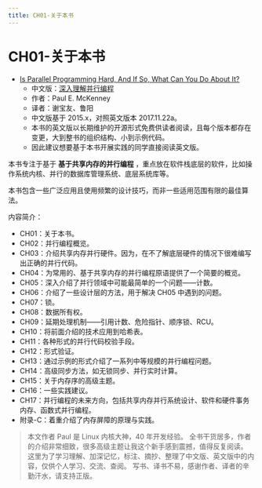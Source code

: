 ```yaml
---
title: CH01-关于本书
---
```


# CH01-关于本书

- [Is Parallel Programming Hard, And If So, What Can You Do About It?](https://mirrors.edge.kernel.org/pub/linux/kernel/people/paulmck/perfbook/perfbook.html)
  - 中文版：[深入理解并行编程](https://book.douban.com/subject/27078711/)
  - 作者：Paul E. McKenney
  - 译者：谢宝友、鲁阳
  - 中文版基于 2015.x，对照英文版本 2017.11.22a。
  - 本书的英文版以长期维护的开源形式免费供读者阅读，且每个版本都存在变更，大到整书的组织结构、小到示例代码。
  - 因此建议想要基于本书开展实践的同学直接阅读英文版。

本书专注于基于 **基于共享内存的并行编程** ，重点放在软件栈底层的软件，比如操作系统内核、并行的数据库管理系统、底层系统库等。

本书包含一些广泛应用且使用频繁的设计技巧，而非一些适用范围有限的最佳算法。

内容简介：

- CH01：关于本书。
- CH02：并行编程概览。
- CH03：介绍共享内存并行硬件。因为，在不了解底层硬件的情况下很难编写出正确的并行代码。
- CH04：为常用的、基于共享内存的并行编程原语提供了一个简要的概览。
- CH05：深入介绍了并行领域中可能最简单的一个问题——计数。
- CH06：介绍了一些设计层的方法，用于解决 CH05 中遇到的问题。
- CH07：锁。
- CH08：数据所有权。
- CH09：延期处理机制——引用计数、危险指针、顺序锁、RCU。
- CH10：将前面介绍的技术应用到哈希表。
- CH11：各种形式的并行代码校验手段。
- CH12：形式验证。
- CH13：通过示例的形式介绍了一系列中等规模的并行编程问题。
- CH14：高级同步方法，如无锁同步、并行实时计算。
- CH15：关于内存序的高级主题。
- CH16：一些实践建议。
- CH17：并行编程的未来方向，包括共享内存并行系统设计、软件和硬件事务内存、函数式并行编程。
- 附录-C：着重介绍了内存屏障的原理与实践。

> 本文作者 Paul 是 Linux 内核大神，40 年开发经验。
> 全书干货居多，作者的介绍非常细致，很多高级主题让我这个新手感到震撼，值得反复阅读。
> 这里为了学习理解、加深记忆，标注、摘抄、整理了中文版、英文版中的内容，仅供个人学习、交流、查阅。
> 写书、译书不易，感谢作者、译者的辛勤汗水，请支持正版。